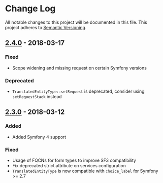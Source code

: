 # Change Log
All notable changes to this project will be documented in this file.
This project adheres to [Semantic Versioning](http://semver.org/).

## [2.4.0](https://github.com/a2lix/TranslationFormBundle/compare/2.3.0...2.4.0) - 2018-03-17
### Fixed
- Scope widening and missing request on certain Symfony versions

### Deprecated
- `TranslatedEntityType::setRequest` is deprecated, consider using `setRequestStack` instead

## [2.3.0](https://github.com/a2lix/TranslationFormBundle/compare/2.2.0...2.3.0) - 2018-03-12
### Added
- Added Symfony 4 support

### Fixed
- Usage of FQCNs for form types to improve SF3 compatibility
- Fix deprecated strict attribute on services configuration
- `TranslatedEntityType` is now compatible with `choice_label` for Symfony >= 2.7
